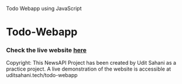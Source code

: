 Todo Webapp using JavaScript
<h1>Todo-Webapp</h1>
<h3>Check the live website <a href="https://todo-webapp-psi.vercel.app/" target="_blank">here</a></h3>

Copyright: This NewsAPI Project has been created by Udit Sahani as a practice project. A live demonstration of the website is accessible at uditsahani.tech/todo-webapp
